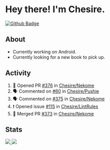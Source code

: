 # Hey there! I'm Chesire.

[![Github Badge](https://img.shields.io/badge/-Github-000?style=flat-square&logo=Github&logoColor=white&link=https://github.com/chesire)](https://github.com/chesire)

## About

<!-- Uses https://github.com/Chesire/natemoo-re -->
* Currently working on Android.
* Currently looking for a new book to pick up.
<!--
* Currently listening to: 
<a href="https://natemoo-re-iirbxe7wf.vercel.app/now-playing?open">
    <img src="https://natemoo-re-iirbxe7wf.vercel.app/now-playing" width="256" height="64" alt="Now Playing">
</a>  
-->

## Activity

<!-- Uses https://github.com/jamesgeorge007/github-activity-readme -->
<!--START_SECTION:activity-->
1. 💪 Opened PR [#376](https://github.com/Chesire/Nekome/pull/376) in [Chesire/Nekome](https://github.com/Chesire/Nekome)
2. 🗣 Commented on [#60](https://github.com/Chesire/Pushie/issues/60) in [Chesire/Pushie](https://github.com/Chesire/Pushie)
3. 🗣 Commented on [#375](https://github.com/Chesire/Nekome/issues/375) in [Chesire/Nekome](https://github.com/Chesire/Nekome)
4. ❗️ Opened issue [#115](https://github.com/Chesire/LintRules/issues/115) in [Chesire/LintRules](https://github.com/Chesire/LintRules)
5. 🎉 Merged PR [#373](https://github.com/Chesire/Nekome/pull/373) in [Chesire/Nekome](https://github.com/Chesire/Nekome)
<!--END_SECTION:activity-->

## Stats

<a href="https://github-readme-stats.vercel.app/api/top-langs/?username=chesire&theme=tokyonight">
    <img src="https://github-readme-stats.vercel.app/api/top-langs/?username=chesire&layout=compact&theme=tokyonight" >
</a>
<a href="https://github-readme-stats.vercel.app/api?username=chesire&show_icons=true&theme=tokyonight">
    <img src="https://github-readme-stats.vercel.app/api?username=chesire&show_icons=true&theme=tokyonight" >
</a>  
